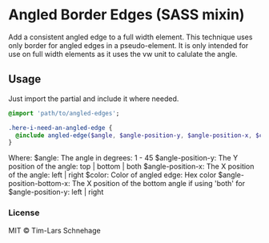 # Angled Border Edges (SASS mixin)

Add a consistent angled edge to a full width element.
This technique uses only border for angled edges in a pseudo-element.
It is only intended for use on full width elements as it uses the vw unit to calulate the angle.


## Usage

Just import the partial and include it where needed.
```sass
@import 'path/to/angled-edges';

.here-i-need-an-angled-edge {
  @include angled-edge($angle, $angle-position-y, $angle-position-x, $color, $angle-position-bottom-x);
}
```
Where:
$angle: The angle in degrees: 1 - 45
$angle-position-y: The Y position of the angle: top | bottom | both
$angle-position-x: The X position of the angle: left | right
$color: Color of angled edge: Hex color
$angle-position-bottom-x: The X position of the bottom angle if using 'both' for $angle-position-y: left | right

### License
MIT © Tim-Lars Schnehage
